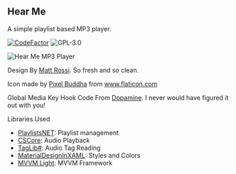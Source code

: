 ## Hear Me
A simple playlist based MP3 player.

[![CodeFactor](https://www.codefactor.io/repository/github/tgpo/hear-me/badge/master)](https://www.codefactor.io/repository/github/tgpo/hear-me/overview/master) ![GPL-3.0](https://img.shields.io/github/license/tgpo/hear-me.svg?style=flat-square)

![Hear Me MP3 Player](https://raw.githubusercontent.com/tgpo/Hear-Me/master/HearMe.PNG)

Design By [Matt Rossi](https://dribbble.com/shots/2313399-Daily-UI-Day-9-Music-Player). So fresh and so clean.

Icon made by [Pixel Buddha](https://www.flaticon.com/authors/pixel-buddha) from www.flaticon.com

Global Media Key Hook Code From [Dopamine](https://github.com/digimezzo/Dopamine). I never would have figured it out with you!

Libraries Used
* [PlaylistsNET](https://github.com/tmk907/PlaylistsNET): Playlist management
* [CSCore](https://github.com/filoe/cscore): Audio Playback
* [TagLib#](https://github.com/mono/taglib-sharp/): Audio Tag Reading
* [MaterialDesignInXAML](https://github.com/MaterialDesignInXAML/MaterialDesignInXamlToolkit): Styles and Colors
* [MVVM Light](https://github.com/lbugnion/mvvmlight/): MVVM Framework
